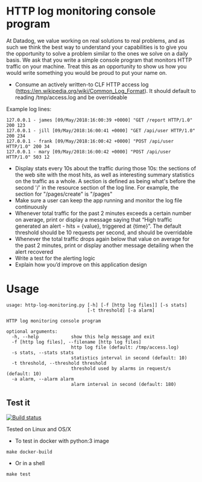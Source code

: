 #  HTTP log monitoring console program

At Datadog, we value working on real solutions to real problems, and as such we think the best way to understand your capabilities is to give you the opportunity to solve a problem similar to the ones we solve on a daily basis. We ask that you write a simple console program that monitors HTTP traffic on your machine. Treat this as an opportunity to show us how you would write something you would be proud to put your name on.

* Consume an actively written-to CLF HTTP access log (https://en.wikipedia.org/wiki/Common_Log_Format). It should default to reading /tmp/access.log and be overrideable

Example log lines:
```
127.0.0.1 - james [09/May/2018:16:00:39 +0000] "GET /report HTTP/1.0" 200 123
127.0.0.1 - jill [09/May/2018:16:00:41 +0000] "GET /api/user HTTP/1.0" 200 234
127.0.0.1 - frank [09/May/2018:16:00:42 +0000] "POST /api/user HTTP/1.0" 200 34
127.0.0.1 - mary [09/May/2018:16:00:42 +0000] "POST /api/user HTTP/1.0" 503 12
```

* Display stats every 10s about the traffic during those 10s: the sections of the web site with the most hits, as well as interesting summary statistics on the traffic as a whole. A section is defined as being what's before the second '/' in the resource section of the log line. For example, the section for "/pages/create" is "/pages"
* Make sure a user can keep the app running and monitor the log file continuously
* Whenever total traffic for the past 2 minutes exceeds a certain number on average, print or display a message saying that “High traffic generated an alert - hits = {value}, triggered at {time}”. The default threshold should be 10 requests per second, and should be overridable
* Whenever the total traffic drops again below that value on average for the past 2 minutes, print or display another message detailing when the alert recovered
* Write a test for the alerting logic
* Explain how you’d improve on this application design



# Usage
```
usage: http-log-monitoring.py [-h] [-f [http log files]] [-s stats]
                              [-t threshold] [-a alarm]

HTTP log monitoring console program

optional arguments:
  -h, --help            show this help message and exit
  -f [http log files], --filename [http log files]
                        http log file (default: /tmp/access.log)
  -s stats, --stats stats
                        statistics interval in second (default: 10)
  -t threshold, --threshold threshold
                        threshold used by alarms in request/s (default: 10)
  -a alarm, --alarm alarm
                        alarm interval in second (default: 180)
```

## Test it
[![Build status](https://github.com/pli01/http-log-monitoring/workflows/CI/badge.svg)](https://github.com/pli01/http-log-monitoring)

Tested on Linux and OS/X

* To test in docker with python:3 image
```
make docker-build
```

* Or in a shell
```
make test
```
